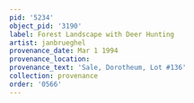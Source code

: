 ```yaml
---
pid: '5234'
object_pid: '3190'
label: Forest Landscape with Deer Hunting
artist: janbrueghel
provenance_date: Mar 1 1994
provenance_location:
provenance_text: 'Sale, Dorotheum, Lot #136'
collection: provenance
order: '0566'
---
```

